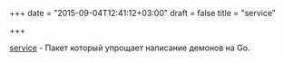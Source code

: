 +++
date = "2015-09-04T12:41:12+03:00"
draft = false
title = "service"

+++

<p><a href="https://github.com/hlandau/service">service</a>&nbsp;- Пакет который упрощает написание демонов на Go.</p>

